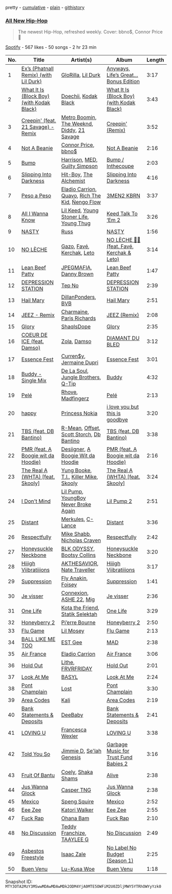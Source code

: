 pretty - [cumulative](/playlists/cumulative/37i9dQZF1DWV1aMSQY91oR.md) - [plain](/playlists/plain/37i9dQZF1DWV1aMSQY91oR) - [githistory](https://github.githistory.xyz/mackorone/spotify-playlist-archive/blob/main/playlists/plain/37i9dQZF1DWV1aMSQY91oR)

### [All New Hip\-Hop](https://open.spotify.com/playlist/37i9dQZF1DWV1aMSQY91oR)

> The newest Hip\-Hop, refreshed weekly\. Cover: bbno$, Connor Price 🍦

[Spotify](https://open.spotify.com/user/spotify) - 567 likes - 50 songs - 2 hr 23 min

| No. | Title | Artist(s) | Album | Length |
|---|---|---|---|---|
| 1 | [Ex’s \(Phatnall Remix\) \(with Lil Durk\)](https://open.spotify.com/track/7M3h8JeDhIQIsdQdMrWohi) | [GloRilla](https://open.spotify.com/artist/2qoQgPAilErOKCwE2Y8wOG), [Lil Durk](https://open.spotify.com/artist/3hcs9uc56yIGFCSy9leWe7) | [Anyways, Life’s Great…Bonus Edition](https://open.spotify.com/album/2IzitJYy4iVenjF1odSFnf) | 3:17 |
| 2 | [What It Is \(Block Boy\) \(with Kodak Black\)](https://open.spotify.com/track/1O8zCu3dLLPxkbGfIsbRgE) | [Doechii](https://open.spotify.com/artist/4E2rKHVDssGJm2SCDOMMJB), [Kodak Black](https://open.spotify.com/artist/46SHBwWsqBkxI7EeeBEQG7) | [What It Is \(Block Boy\) \(with Kodak Black\)](https://open.spotify.com/album/1O9xrX782LqLx4Z60528Ih) | 3:43 |
| 3 | [Creepin' \(feat\. 21 Savage\) \- Remix](https://open.spotify.com/track/5Ee4IyhPaOVRMc15fUOeG9) | [Metro Boomin](https://open.spotify.com/artist/0iEtIxbK0KxaSlF7G42ZOp), [The Weeknd](https://open.spotify.com/artist/1Xyo4u8uXC1ZmMpatF05PJ), [Diddy](https://open.spotify.com/artist/59wfkuBoNyhDMQGCljbUbA), [21 Savage](https://open.spotify.com/artist/1URnnhqYAYcrqrcwql10ft) | [Creepin' \(Remix\)](https://open.spotify.com/album/3P2UkOkqWp8ucd1EOnVAH7) | 3:52 |
| 4 | [Not A Beanie](https://open.spotify.com/track/1QwLR9LauBPSIdhSCmwTqY) | [Connor Price](https://open.spotify.com/artist/5zixe6AbgXPqt4c1uSl94L), [bbno$](https://open.spotify.com/artist/41X1TR6hrK8Q2ZCpp2EqCz) | [Not A Beanie](https://open.spotify.com/album/4F1YoKwWwbDBWq4qSgOz8v) | 2:16 |
| 5 | [Bump](https://open.spotify.com/track/42nuDGc2wYog831HhXQ6ku) | [Harrison](https://open.spotify.com/artist/0IbD9X6mgxyaIKT3aqzioT), [MED](https://open.spotify.com/artist/36zSkwftotDHslP3KUQpew), [Guilty Simpson](https://open.spotify.com/artist/0Zji66LHK0QCC8AUMuyp3h) | [Bump / Inthecoupe](https://open.spotify.com/album/2lbDFZoalAZhPIwQ2haTlu) | 2:03 |
| 6 | [Slipping Into Darkness](https://open.spotify.com/track/7oTTYjFN9TksJwsj55r2hb) | [Hit\-Boy](https://open.spotify.com/artist/6q3p11nP1p80Ey6LrOOSed), [The Alchemist](https://open.spotify.com/artist/0eVyjRhzZKke2KFYTcDkeu) | [Slipping Into Darkness](https://open.spotify.com/album/05HfppEroQ2s6h4CkBbr6N) | 4:16 |
| 7 | [Peso a Peso](https://open.spotify.com/track/1iyvRYYAeuJhrsxTsQW9fh) | [Eladio Carrion](https://open.spotify.com/artist/5XJDexmWFLWOkjOEjOVX3e), [Quavo](https://open.spotify.com/artist/0VRj0yCOv2FXJNP47XQnx5), [Rich The Kid](https://open.spotify.com/artist/1pPmIToKXyGdsCF6LmqLmI), [Ñengo Flow](https://open.spotify.com/artist/12vb80Km0Ew53ABfJOepVz) | [3MEN2 KBRN](https://open.spotify.com/album/6BGN5CVd7koJApotl5Bj8u) | 3:37 |
| 8 | [All I Wanna Know](https://open.spotify.com/track/3rWGgckX6iOjacBDMCaV97) | [Lil Keed](https://open.spotify.com/artist/3uJx5SnOM59Li7lCxA3b29), [Young Stoner Life](https://open.spotify.com/artist/1xr2G8Hlx4QWmT9HaUbmoO), [Young Thug](https://open.spotify.com/artist/50co4Is1HCEo8bhOyUWKpn) | [Keed Talk To ‘Em 2](https://open.spotify.com/album/0oCjauVTuzCzr6YMYcxRu1) | 3:26 |
| 9 | [NASTY](https://open.spotify.com/track/0DuylJNqsvjRN9hhWUdeJZ) | [Russ](https://open.spotify.com/artist/1z7b1Pr1rSlvWRzsW3HOrS) | [NASTY](https://open.spotify.com/album/4xPCDVDD5GufVMBOGkXug8) | 1:56 |
| 10 | [NO LÈCHE](https://open.spotify.com/track/6D1HiF2e3Z0F8FwQ5uLxwn) | [Gazo](https://open.spotify.com/artist/5gqmbbfjcikQBzPB5Hv13I), [Favé](https://open.spotify.com/artist/20JMfmzDb5cjHxEoMXXMyY), [Kerchak](https://open.spotify.com/artist/1nRbtbdYK51y71nVOxu332), [Leto](https://open.spotify.com/artist/6HCBnyTBSLdb3TFn2ayulY) | [NO LÈCHE 🚫👅 \(feat\. Favé, Kerchak & Leto\)](https://open.spotify.com/album/6HGMONyziFfUCEpMdwbzZn) | 3:14 |
| 11 | [Lean Beef Patty](https://open.spotify.com/track/1qbADMsKCFmu08MhWPTZpb) | [JPEGMAFIA](https://open.spotify.com/artist/6yJ6QQ3Y5l0s0tn7b0arrO), [Danny Brown](https://open.spotify.com/artist/7aA592KWirLsnfb5ulGWvU) | [Lean Beef Patty](https://open.spotify.com/album/5ee7NlaQZi5TYOXRghp04b) | 1:47 |
| 12 | [DEPRESSION STATION](https://open.spotify.com/track/7dS6Su6WR0sSYOW4dmI1Sx) | [Tep No](https://open.spotify.com/artist/7MlotYZhHjOlXcvmwrITj8) | [DEPRESSION STATION](https://open.spotify.com/album/5o1K2n8vQSDFnHhUsA4wez) | 2:39 |
| 13 | [Hail Mary](https://open.spotify.com/track/260wchwlDaUzglWXetFIO6) | [DillanPonders](https://open.spotify.com/artist/1TlmLsx42aT281z8NWrKef), [BVB](https://open.spotify.com/artist/7azVk8ZXv1yB4rOmPMZvUD) | [Hail Mary](https://open.spotify.com/album/4EpvHGmVB7gzzX0QDrM9la) | 2:51 |
| 14 | [JEEZ \- Remix](https://open.spotify.com/track/6nCWbZi88y0yWa8Kz6wypT) | [Charmaine](https://open.spotify.com/artist/5cie6OioF2WHr2KflhcQGT), [Paris Richards](https://open.spotify.com/artist/2QKgfzDlgGJCv1hkfOovKH) | [JEEZ \(Remix\)](https://open.spotify.com/album/4rVLtPPxZBFcxgwIFDavU3) | 2:08 |
| 15 | [Glory](https://open.spotify.com/track/3vLPMgS9AtFGiYm07KMEaP) | [ShaqIsDope](https://open.spotify.com/artist/3Is1kGaN2jmS0hB1Hn6dp4) | [Glory](https://open.spotify.com/album/5nfZctvxgTW2UfKFl1hf8J) | 2:35 |
| 16 | [COEUR DE ICE \(feat\. Damso\)](https://open.spotify.com/track/7jbu9k6w67hWlhSinmGT3c) | [Zola](https://open.spotify.com/artist/54kCbQZaZWHnwwj9VP2hn4), [Damso](https://open.spotify.com/artist/2UwqpfQtNuhBwviIC0f2ie) | [DIAMANT DU BLED](https://open.spotify.com/album/24xKUsNCdkbXC2q473nRNO) | 3:12 |
| 17 | [Essence Fest](https://open.spotify.com/track/3BGcnN2i4Lm98vNrUcM37j) | [Curren$y](https://open.spotify.com/artist/6X8WdFjrNhXATMDSs26aCc), [Jermaine Dupri](https://open.spotify.com/artist/6nfYGe7IIuuP5bMY1jkJP6) | [Essence Fest](https://open.spotify.com/album/1FF2B85Tz9BP4GP5nnz6fr) | 3:01 |
| 18 | [Buddy \- Single Mix](https://open.spotify.com/track/4hOq0WCZgv1I3okksD4bag) | [De La Soul](https://open.spotify.com/artist/1Z8ODXyhEBi3WynYw0Rya6), [Jungle Brothers](https://open.spotify.com/artist/2iclO3rlyF0YVNE46ctYRj), [Q\-Tip](https://open.spotify.com/artist/3ZotbHeyVQKxQCPDJuQ4SU) | [Buddy](https://open.spotify.com/album/6BuUcGesmUnJwCdlIGqB6u) | 4:32 |
| 19 | [Pelé](https://open.spotify.com/track/3UYr4TdhtCthMH9ujhx0BA) | [Rhove](https://open.spotify.com/artist/44DWomjW1oDuxIoBIRpmQ4), [Madfingerz](https://open.spotify.com/artist/4VmOlyJsnQB93ZIGMO2XWo) | [Pelé](https://open.spotify.com/album/329aNexZnIOYq7GaNHCxSC) | 2:13 |
| 20 | [happy](https://open.spotify.com/track/1uMkOqwGtVFZLihwXe7WC6) | [Princess Nokia](https://open.spotify.com/artist/6lay1nwbE6hTx1jivysUAL) | [i love you but this is goodbye](https://open.spotify.com/album/6gGk1hChE1H2vZpat7dw15) | 3:20 |
| 21 | [TBS \(feat\. DB Bantino\)](https://open.spotify.com/track/4SRFzJr0BL2RA1YE6NY6gu) | [R\-Mean](https://open.spotify.com/artist/4QE3ZjcqH5AIJ3o2tTzDXP), [Offset](https://open.spotify.com/artist/4DdkRBBYG6Yk9Ka8tdJ9BW), [Scott Storch](https://open.spotify.com/artist/4hadtPX6kKntrnA87Zdy01), [Db Bantino](https://open.spotify.com/artist/5ltYVQ8xZcX9CnLT4Jl0sa) | [TBS \(feat\. DB Bantino\)](https://open.spotify.com/album/2ClKPFyJyOJQHyNSvuIv6x) | 3:38 |
| 22 | [PMR \(feat\. A Boogie wit da Hoodie\)](https://open.spotify.com/track/72etwrPRuhvISzuCc9w81f) | [Desiigner](https://open.spotify.com/artist/7pFeBzX627ff0VnN6bxPR4), [A Boogie Wit da Hoodie](https://open.spotify.com/artist/31W5EY0aAly4Qieq6OFu6I) | [PMR \(feat\. A Boogie wit da Hoodie\)](https://open.spotify.com/album/64QGA3ueY3dG8RZvmolsgI) | 2:16 |
| 23 | [The Real A \(WHTA\) \[feat\. Skooly\]](https://open.spotify.com/track/4Yp8G0ryuun0v1dRHtMNcH) | [Yung Booke](https://open.spotify.com/artist/5WN6nHqU0WhBKCcbJXkSej), [T.I.](https://open.spotify.com/artist/5Krj7bywZuCiajTa1zHP1C), [Killer Mike](https://open.spotify.com/artist/2N4EYkIlG1kv25g6Wv8LGI), [Skooly](https://open.spotify.com/artist/4gB2Nnsapxi4chX9f5zgku) | [The Real A \(WHTA\) \[feat\. Skooly\]](https://open.spotify.com/album/53Dw3Stif7Z9kGdDDBBJut) | 3:24 |
| 24 | [I Don't Mind](https://open.spotify.com/track/3jL2NEybvvgwpepnbF1bAN) | [Lil Pump](https://open.spotify.com/artist/3wyVrVrFCkukjdVIdirGVY), [YoungBoy Never Broke Again](https://open.spotify.com/artist/7wlFDEWiM5OoIAt8RSli8b) | [Lil Pump 2](https://open.spotify.com/album/1ly2H0S0Ru5gJ2yvZZ18Uv) | 2:51 |
| 25 | [Distant](https://open.spotify.com/track/1AkCB1FQDZ5d5CNc2gQSe1) | [Merkules](https://open.spotify.com/artist/4oYZcPoj3q3DneXomtQBzg), [C\-Lance](https://open.spotify.com/artist/2O2cQN5ayTOwS8WdiMAjWA) | [Distant](https://open.spotify.com/album/0jOOLVHCqSVOztjkx6lRmS) | 3:36 |
| 26 | [Respectfully](https://open.spotify.com/track/2iq4zO451gPlVSWT5PEYVg) | [Mike Shabb](https://open.spotify.com/artist/6neEhK0FxJha78nD9giAjW), [Nicholas Craven](https://open.spotify.com/artist/2RBojylM3CJMcaQzNoXOzB) | [Respectfully](https://open.spotify.com/album/3MmpqNCpQj8HLbg7sNd6hr) | 2:42 |
| 27 | [Honeysuckle Neckbone](https://open.spotify.com/track/42XjSu5mDdsCS5QKf4GKev) | [BLK ODYSSY](https://open.spotify.com/artist/062tCT8GVioC9EMiI9jeOV), [Bootsy Collins](https://open.spotify.com/artist/5K0rbdBrs2tNXe5LeWMATT) | [Honeysuckle Neckbone](https://open.spotify.com/album/7IyhQLXLMdsYr62RuSpt12) | 3:20 |
| 28 | [Hiiigh Viibratiiions](https://open.spotify.com/track/7tGLBmtZbUpwt2ZCaclO89) | [AKTHESAVIOR](https://open.spotify.com/artist/1RlBttuJAY33jcaL1TOlUw), [Nate Traveller](https://open.spotify.com/artist/34qyuX5yO72yzL8Z4JclBc) | [Hiiigh Viibratiiions](https://open.spotify.com/album/1e8im5U2O7v0wEAXY4wEgp) | 3:17 |
| 29 | [Suppression](https://open.spotify.com/track/7xOgA5HHJwdw56EqWRKBJ5) | [Fly Anakin](https://open.spotify.com/artist/5WybyjV2fRyRQcJrmmiifF), [Foisey](https://open.spotify.com/artist/5r8QIG7EYHw09UZJm7rsZB) | [Suppression](https://open.spotify.com/album/7F0W3LApHzZMH6RiE3MyY5) | 1:41 |
| 30 | [Je visser](https://open.spotify.com/track/43Zf4Fgj06VZp3ZJd69fqv) | [Connexion](https://open.spotify.com/artist/4muflzUhyiZwUt51ktjoC9), [ASHE 22](https://open.spotify.com/artist/3tTvSeZiFDP3CY5EdPGcR4), [Mig](https://open.spotify.com/artist/3mKyKC4BjNrNJSSBSrNy0a) | [Je visser](https://open.spotify.com/album/63c8CymNJAfmNjkAM0gl9w) | 2:36 |
| 31 | [One Life](https://open.spotify.com/track/2rfc0DDTqNwSkLCVzEdVVA) | [Kota the Friend](https://open.spotify.com/artist/2AfU5LYBVCiCtuCCfM7uVX), [Statik Selektah](https://open.spotify.com/artist/5v0XTlB9FqNvfBfnw8n5b0) | [One Life](https://open.spotify.com/album/3ZmgIf9xdBHuCds9qD5ab8) | 3:29 |
| 32 | [Honeyberry 2](https://open.spotify.com/track/7DST9azASHMawTfFksNnoT) | [Pi’erre Bourne](https://open.spotify.com/artist/3x3jSlhyv5CiCZDZlaTq0M) | [Honeyberry 2](https://open.spotify.com/album/60ijJ6s8jhv1cHtrUId9mq) | 2:50 |
| 33 | [Flu Game](https://open.spotify.com/track/1Nb5qtsaBGGcfEAK5vcn1O) | [Lil Mosey](https://open.spotify.com/artist/5zctI4wO9XSKS8XwcnqEHk) | [Flu Game](https://open.spotify.com/album/3wIiLi9UOmviVrZxLoq0p7) | 2:13 |
| 34 | [BALL LIKE ME TOO](https://open.spotify.com/track/2niJk9HZuWEBGPuR1aGYjy) | [EST Gee](https://open.spotify.com/artist/4FlG0V0jhLO4qGpayFOphj) | [MAD](https://open.spotify.com/album/47uIW0hqDyqeO9Qrzq4b8k) | 2:38 |
| 35 | [Air France](https://open.spotify.com/track/2oIna6bIDK8vrNutDuIE7Y) | [Eladio Carrion](https://open.spotify.com/artist/5XJDexmWFLWOkjOEjOVX3e) | [Air France](https://open.spotify.com/album/2X85S9XmobZvk1dQ17uVY7) | 3:06 |
| 36 | [Hold Out](https://open.spotify.com/track/4E2wIuFOblfmOxZburqG4d) | [Lithe](https://open.spotify.com/artist/7LVC96BEVGugTAp38AajV6), [FRVRFRIDAY](https://open.spotify.com/artist/2jwmP4TgzTGqjCfcXMDayW) | [Hold Out](https://open.spotify.com/album/2OX9IracC1Uxe5Uwv9Bty9) | 2:01 |
| 37 | [Look At Me](https://open.spotify.com/track/3xi6h8SpxWo6H4OQ1Fw3yX) | [BASYL](https://open.spotify.com/artist/2YWgtNh8oR97B93ZTpX0ol) | [Look At Me](https://open.spotify.com/album/0NGCXN9GCjbyYbUpMP2PMn) | 2:24 |
| 38 | [Pont Champlain](https://open.spotify.com/track/2Gqd3aQoirH3bwRytPhnpC) | [Lost](https://open.spotify.com/artist/5Pd7zqwUqC1INMJAT2Df7b) | [Pont Champlain](https://open.spotify.com/album/1fumWxp522ocJH8odkks3L) | 3:30 |
| 39 | [Area Codes](https://open.spotify.com/track/7sliFe6W30tPBPh6dvZsIH) | [Kali](https://open.spotify.com/artist/1YRqgFNXqRyMDRr8ClS1NL) | [Area Codes](https://open.spotify.com/album/6uk3hBYbrMsSzufADPjv9K) | 2:19 |
| 40 | [Bank Statements & Deposits](https://open.spotify.com/track/3lUWtFnYFaKDalzuRATbJp) | [DeeBaby](https://open.spotify.com/artist/6jxLcPfLvVwcz7bmzOWwwE) | [Bank Statements & Deposits](https://open.spotify.com/album/1iA7aLQ2QmaJtg75WgVS93) | 2:41 |
| 41 | [LOVING U](https://open.spotify.com/track/6dBJwr5oHLtoyFgDqLM2Wq) | [Francesca Wexler](https://open.spotify.com/artist/3Lc7WiR6p26xEQsoV8QZDa) | [LOVING U](https://open.spotify.com/album/5JXHvbiZSHrOxB5Kckqsfy) | 3:38 |
| 42 | [Told You So](https://open.spotify.com/track/1mbgrn0xo48Ck4fzyj7Uqy) | [Jimmie D](https://open.spotify.com/artist/1grzkPdyoi7RbrBTMIIxRU), [Se'lah Genesis](https://open.spotify.com/artist/7onaHiOqeVB4agfIvhNT2r) | [Garbage Music for Trust Fund Babies 2](https://open.spotify.com/album/5yEn7TMKBlIJGW6O4pVv1l) | 3:16 |
| 43 | [Fruit Of Bantu](https://open.spotify.com/track/1fbSUC5lfJM0P1rukds8vj) | [Coely](https://open.spotify.com/artist/2DzbXUAn0DiYqcgu2wDfaf), [Shaka Shams](https://open.spotify.com/artist/0Kw0fUQEISOSWhdGKvie61) | [Alive](https://open.spotify.com/album/3tmutGjbiPkmOkITXUaoue) | 2:38 |
| 44 | [Jus Wanna Glock](https://open.spotify.com/track/3woGzKDbyeJ8sWGkOd3KWT) | [Casper TNG](https://open.spotify.com/artist/2YqKOT955onYp7NLWySVZ6) | [Jus Wanna Glock](https://open.spotify.com/album/1bSYjYQChpcmEIFYE1RmHG) | 2:38 |
| 45 | [Mexico](https://open.spotify.com/track/3OOfRX0Ib0LVQvdDQlGpZz) | [Speng Squire](https://open.spotify.com/artist/1xtxdFPGw2IVa9BMxWtiUa) | [Mexico](https://open.spotify.com/album/2LsRhZdWKXfYR7xl2YNukZ) | 2:52 |
| 46 | [Eee Zee](https://open.spotify.com/track/5qlP944NySkgAtkzVGE0G3) | [Katori Walker](https://open.spotify.com/artist/2ODTjg0iTHX1QxBeRNI6nT) | [Eee Zee](https://open.spotify.com/album/07osvOkL07RkoPMQDvqYqQ) | 2:55 |
| 47 | [Fuck Rap](https://open.spotify.com/track/51VrPA8EkIAXNlROzqiqTE) | [Ohana Bam](https://open.spotify.com/artist/2i8526w9fGlJcGVmepDyM4) | [Fuck Rap](https://open.spotify.com/album/7K2393LSEYv2S2uP0wmt9x) | 2:10 |
| 48 | [No Discussion](https://open.spotify.com/track/4KyLXnL1sOUvnPpTskFULe) | [Teddy Franchize](https://open.spotify.com/artist/4J3t2gDHwxRxDYqvZ7xf5s), [TAAYLEE G](https://open.spotify.com/artist/3UL3HL2fv69tDavqXTwDhM) | [No Discussion](https://open.spotify.com/album/6x7ImIkrwJQlukgX4TwioK) | 2:49 |
| 49 | [Asbestos Freestyle](https://open.spotify.com/track/1XqBsVjVr5Dlsg3YuXndEU) | [Isaac Zale](https://open.spotify.com/artist/6RPLfI95V4juSTtpBumiWk) | [No Label No Budget \(Season 1\)](https://open.spotify.com/album/0tBV6Jo9Buq1jPYOYTOEBo) | 2:25 |
| 50 | [Buen Venu](https://open.spotify.com/track/289HP31SkBEQesdUGhZsvU) | [Lu\-Kusa Woe](https://open.spotify.com/artist/5DGeTDECSuzKX8gn0hccZE) | [Buen Venu](https://open.spotify.com/album/07tmWcHkkqmdn7HneCgSo5) | 1:18 |

Snapshot ID: `MTY3OTA2MzY3MSwwMDAwMDAwMDk2ODM4YjA0MTE5OWFiM2U0ZDljMWY5YTRhOWYyYzk0`
